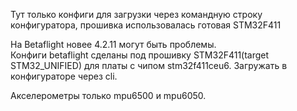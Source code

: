 Тут только конфиги для загрузки через командную строку конфигуратора, прошивка использовалась готовая STM32F411

На Betaflight новее 4.2.11 могут быть проблемы.  
Конфиги betaflight сделаны под прошивку STM32F411(target STM32_UNIFIED) для платы с чипом stm32f411ceu6.
Загружать в конфигураторе через cli.

Акселерометры только mpu6500 и mpu6050.
